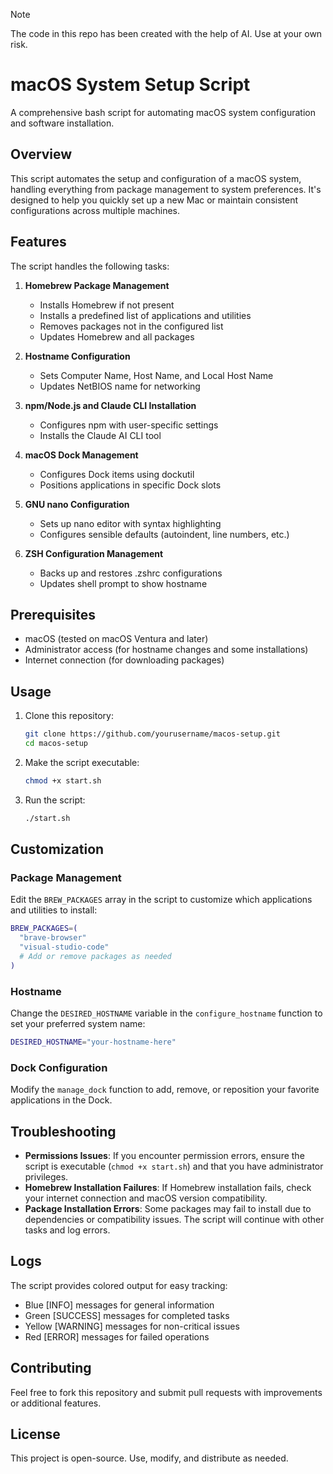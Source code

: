 > [!NOTE]
> The code in this repo has been created with the help of AI. Use at your own risk.

# macOS System Setup Script

A comprehensive bash script for automating macOS system configuration and software installation.

## Overview

This script automates the setup and configuration of a macOS system, handling everything from package management to system preferences. It's designed to help you quickly set up a new Mac or maintain consistent configurations across multiple machines.

## Features

The script handles the following tasks:

1. **Homebrew Package Management**
   - Installs Homebrew if not present
   - Installs a predefined list of applications and utilities
   - Removes packages not in the configured list
   - Updates Homebrew and all packages

2. **Hostname Configuration**
   - Sets Computer Name, Host Name, and Local Host Name
   - Updates NetBIOS name for networking

3. **npm/Node.js and Claude CLI Installation**
   - Configures npm with user-specific settings
   - Installs the Claude AI CLI tool

4. **macOS Dock Management**
   - Configures Dock items using dockutil
   - Positions applications in specific Dock slots

5. **GNU nano Configuration**
   - Sets up nano editor with syntax highlighting
   - Configures sensible defaults (autoindent, line numbers, etc.)

6. **ZSH Configuration Management**
   - Backs up and restores .zshrc configurations
   - Updates shell prompt to show hostname

## Prerequisites

- macOS (tested on macOS Ventura and later)
- Administrator access (for hostname changes and some installations)
- Internet connection (for downloading packages)

## Usage

1. Clone this repository:
   ```bash
   git clone https://github.com/yourusername/macos-setup.git
   cd macos-setup
   ```

2. Make the script executable:
   ```bash
   chmod +x start.sh
   ```

3. Run the script:
   ```bash
   ./start.sh
   ```

## Customization

### Package Management

Edit the `BREW_PACKAGES` array in the script to customize which applications and utilities to install:

```bash
BREW_PACKAGES=(
  "brave-browser"
  "visual-studio-code"
  # Add or remove packages as needed
)
```

### Hostname

Change the `DESIRED_HOSTNAME` variable in the `configure_hostname` function to set your preferred system name:

```bash
DESIRED_HOSTNAME="your-hostname-here"
```

### Dock Configuration

Modify the `manage_dock` function to add, remove, or reposition your favorite applications in the Dock.

## Troubleshooting

- **Permissions Issues**: If you encounter permission errors, ensure the script is executable (`chmod +x start.sh`) and that you have administrator privileges.
- **Homebrew Installation Failures**: If Homebrew installation fails, check your internet connection and macOS version compatibility.
- **Package Installation Errors**: Some packages may fail to install due to dependencies or compatibility issues. The script will continue with other tasks and log errors.

## Logs

The script provides colored output for easy tracking:
- Blue [INFO] messages for general information
- Green [SUCCESS] messages for completed tasks
- Yellow [WARNING] messages for non-critical issues
- Red [ERROR] messages for failed operations

## Contributing

Feel free to fork this repository and submit pull requests with improvements or additional features.

## License

This project is open-source. Use, modify, and distribute as needed.
